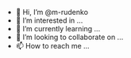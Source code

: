 - 👋 Hi, I’m @m-rudenko
- 👀 I’m interested in ...
- 🌱 I’m currently learning ...
- 💞️ I’m looking to collaborate on ...
- 📫 How to reach me ...

<!---
m-rudenko/m-rudenko is a ✨ special ✨ repository because its `README.md` (this file) appears on your GitHub profile.
You can click the Preview link to take a look at your changes.
--->

